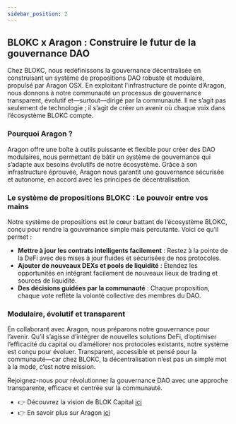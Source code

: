 ```yaml
---
sidebar_position: 2
---
```

## BLOKC x Aragon : Construire le futur de la gouvernance DAO

Chez BLOKC, nous redéfinissons la gouvernance décentralisée en construisant un système de propositions DAO robuste et modulaire, propulsé par Aragon OSX. En exploitant l'infrastructure de pointe d’Aragon, nous donnons à notre communauté un processus de gouvernance transparent, évolutif et—surtout—dirigé par la communauté. Il ne s’agit pas seulement de technologie ; il s’agit de créer un avenir où chaque voix dans l’écosystème BLOKC compte.

### Pourquoi Aragon ?
Aragon offre une boîte à outils puissante et flexible pour créer des DAO modulaires, nous permettant de bâtir un système de gouvernance qui s’adapte aux besoins évolutifs de notre écosystème. Grâce à son infrastructure éprouvée, Aragon nous garantit une gouvernance sécurisée et autonome, en accord avec les principes de décentralisation.

### Le système de propositions BLOKC : Le pouvoir entre vos mains
Notre système de propositions est le cœur battant de l’écosystème BLOKC, conçu pour rendre la gouvernance simple mais percutante. Voici ce qu’il permet :

- **Mettre à jour les contrats intelligents facilement** : Restez à la pointe de la DeFi avec des mises à jour fluides et sécurisées de nos protocoles.
- **Ajouter de nouveaux DEXs et pools de liquidité** : Étendez les opportunités en intégrant facilement de nouveaux lieux de trading et sources de liquidité.
- **Des décisions guidées par la communauté** : Chaque proposition, chaque vote reflète la volonté collective des membres du DAO.

### Modulaire, évolutif et transparent
En collaborant avec Aragon, nous préparons notre gouvernance pour l’avenir. Qu’il s’agisse d’intégrer de nouvelles solutions DeFi, d’optimiser l’efficacité du capital ou d’améliorer nos protocoles existants, notre système est conçu pour évoluer. Transparent, accessible et pensé pour la communauté—car chez BLOKC, la décentralisation n’est pas un simple mot à la mode, c’est notre mission.

Rejoignez-nous pour révolutionner la gouvernance DAO avec une approche transparente, efficace et centrée sur la communauté.

- 👉  Découvrez la vision de BLOK Capital [ici](https://blokcapital.io/)
- 👉  En savoir plus sur Aragon [ici](https://docs.aragon.org/)